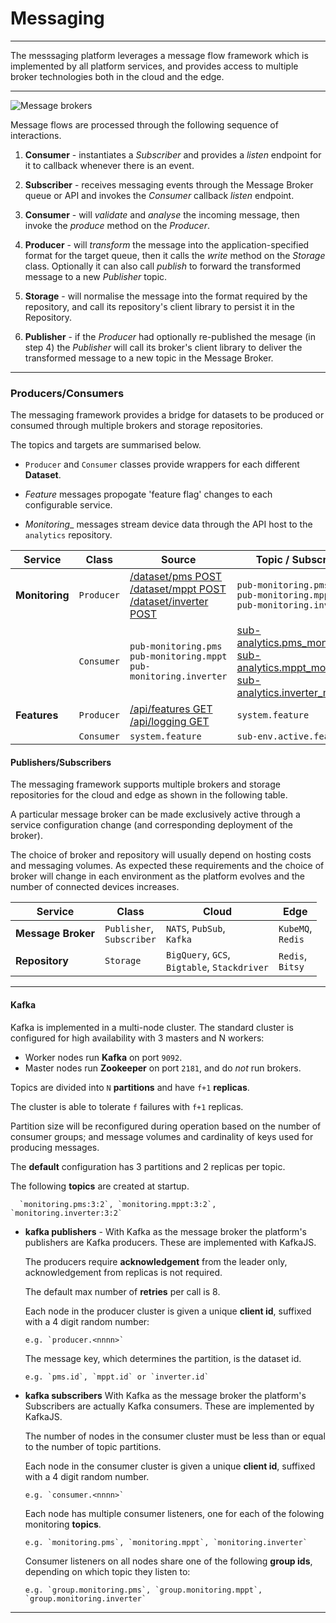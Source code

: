 # Messaging
---

The messsaging platform leverages a message flow framework which is implemented by all platform services, and provides access to multiple broker technologies both in the cloud and the edge.

---

![Message brokers](/images/message-broker.png)

Message flows are processed through the following sequence of interactions.

1. **Consumer** - instantiates a _Subscriber_ and provides a _listen_ endpoint for it to callback whenever there is an event.

2. **Subscriber** - receives messaging events through the Message Broker queue or API and invokes the _Consumer_ callback _listen_ endpoint. 

3. **Consumer** - will _validate_ and _analyse_ the incoming message, then invoke the _produce_ method on the _Producer_.

4. **Producer** - will _transform_ the message into the application-specified format for the target queue, then it calls the _write_ method on the _Storage_ class. Optionally it can also call _publish_ to forward the transformed message to a new _Publisher_ topic.

5. **Storage** - will normalise the message into the format required by the repository, and call its repository's client library to persist it in the Repository. 

6. **Publisher** - if the _Producer_  had optionally re-published the mesage (in step 4) the _Publisher_ will call its broker's client library to deliver the transformed message to a new topic in the Message Broker.

---

### Producers/Consumers

The messaging framework provides a bridge for datasets to be produced or consumed through multiple brokers and storage repositories.

The topics and targets are summarised below. 

- `Producer` and `Consumer` classes provide wrappers for each different **Dataset**.

- _Feature_ messages propogate 'feature flag' changes to each configurable service.

- _Monitoring__ messages stream device data through the API host to the `analytics` repository.


Service                    | Class                          | Source                   | Topic / Subscription  
---                        | ---                            | ---                      | ---    
**Monitoring**             | `Producer` | [/dataset/pms POST](/docs/api.sundaya.monitored.equipment/0/routes/devices/dataset/pms/post)<br>[/dataset/mppt POST](/docs/api.sundaya.monitored.equipment/0/routes/devices/dataset/mppt/post)<br>[/dataset/inverter POST](/docs/api.sundaya.monitored.equipment/0/routes/devices/dataset/inverter/post) | `pub-monitoring.pms`<br>`pub-monitoring.mppt`<br>`pub-monitoring.inverter` | 
<i></i>                    | `Consumer` | `pub-monitoring.pms`<br>`pub-monitoring.mppt`<br>`pub-monitoring.inverter` | [sub-analytics.pms_monitoring](/docs/api.sundaya.monitored.equipment/0/c/Implementation/Datasets/analytics/pms_monitoring)<br>[sub-analytics.mppt_monitoring](/docs/api.sundaya.monitored.equipment/0/c/Implementation/Datasets/analytics/mppt_monitoring)<br>[sub-analytics.inverter_monitoring](/docs/api.sundaya.monitored.equipment/0/c/Implementation/Datasets/analytics/inverter_monitoring)
**Features**               | `Producer` | [/api/features GET](/docs/api.sundaya.monitored.equipment/0/routes/api/features/get)<br>[/api/logging GET](/docs/api.sundaya.monitored.equipment/0/routes/api/logging/get) | `system.feature` 
<i></i>                    | `Consumer` | `system.feature` | `sub-env.active.features` 


#### Publishers/Subscribers

The messaging framework supports multiple brokers and storage repositories for the cloud and edge as shown in the following table.

A particular message broker can be made exclusively active through a service configuration change (and corresponding deployment of the broker). 

The choice of broker and repository will usually depend on hosting costs and messaging volumes. As expected these requirements and the choice of broker will change in each environment as the platform evolves and the number of connected devices increases.

Service              | Class                         | Cloud                          | Edge                  
---                  | ---                           | ---                            | ---                   
**Message Broker**   | `Publisher`,<br>`Subscriber`   | `NATS`, `PubSub`,<br>`Kafka`  | `KubeMQ`,<br>`Redis`  
**Repository**       | `Storage`                     | `BigQuery`, `GCS`,<br>`Bigtable`, `Stackdriver` | `Redis`,<br>`Bitsy` | 

---


#### Kafka

Kafka is implemented in a multi-node cluster. The standard cluster is configured for high availability with  3 masters and N workers: 

- Worker nodes run __Kafka__ on port `9092`. 
- Master nodes run __Zookeeper__ on port `2181`, and do _not_ run brokers.

Topics are divided into `N` __partitions__ and have `f+1` __replicas__. 

The cluster is able to tolerate `f` failures with `f+1` replicas. 

Partition size will be reconfigured during operation based on the number of consumer groups; and message volumes and cardinality of keys used for producing messages.

The __default__ configuration has 3 partitions and 2 replicas per topic.

The following __topics__ are created at startup.

      `monitoring.pms:3:2`, `monitoring.mppt:3:2`, `monitoring.inverter:3:2`

- **kafka publishers** - With Kafka as the message broker the platform's publishers are Kafka producers. These are implemented with KafkaJS. 

   The producers require __acknowledgement__ from the leader only, acknowledgement from replicas is not required. 

   The default max number of __retries__ per call is 8.

   Each node in the producer cluster is given a unique __client id__, suffixed with a 4 digit random number:

      e.g. `producer.<nnnn>`

   The message key, which determines the partition, is the dataset id. 

      e.g. `pms.id`, `mppt.id` or `inverter.id`

- **kafka subscribers** With Kafka as the message broker the platform's Subscribers are actually Kafka consumers. These are implemented by KafkaJS. 

   The number of nodes in the consumer cluster must be less than or equal to the number of topic partitions.

   Each node in the consumer cluster is given a unique __client id__, suffixed with a 4 digit random number.

      e.g. `consumer.<nnnn>`

   Each node has multiple consumer listeners, one for each of the folowing monitoring __topics__.

      e.g. `monitoring.pms`, `monitoring.mppt`, `monitoring.inverter`

   Consumer listeners on all nodes share one of the following __group ids__, depending on which topic they listen to:

      e.g. `group.monitoring.pms`, `group.monitoring.mppt`, `group.monitoring.inverter`

---
